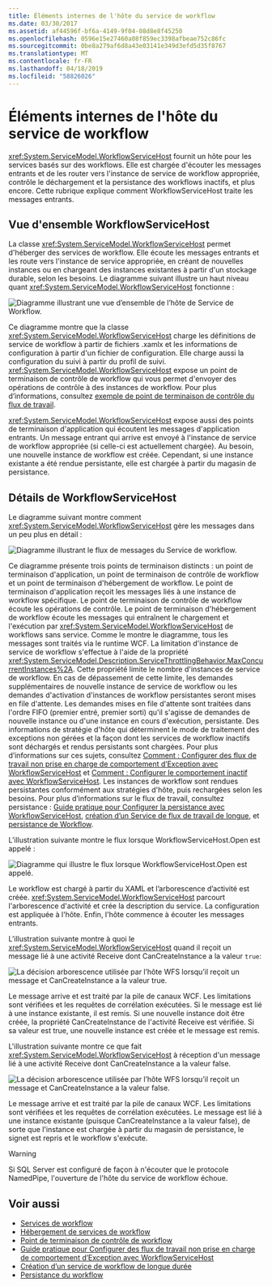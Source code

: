 ```yaml
---
title: Éléments internes de l'hôte du service de workflow
ms.date: 03/30/2017
ms.assetid: af44596f-bf6a-4149-9f04-08d8e8f45250
ms.openlocfilehash: 0596e15e27460a08f859ec3398afbeae752c86fc
ms.sourcegitcommit: 0be8a279af6d8a43e03141e349d3efd5d35f8767
ms.translationtype: MT
ms.contentlocale: fr-FR
ms.lasthandoff: 04/18/2019
ms.locfileid: "58826026"
---
```

# <a name="workflow-service-host-internals"></a>Éléments internes de l'hôte du service de workflow
<xref:System.ServiceModel.WorkflowServiceHost> fournit un hôte pour les services basés sur des workflows. Elle est chargée d'écouter les messages entrants et de les router vers l'instance de service de workflow appropriée, contrôle le déchargement et la persistance des workflows inactifs, et plus encore. Cette rubrique explique comment WorkflowServiceHost traite les messages entrants.  
  
## <a name="workflowservicehost-overview"></a>Vue d'ensemble WorkflowServiceHost  

La classe <xref:System.ServiceModel.WorkflowServiceHost> permet d'héberger des services de workflow. Elle écoute les messages entrants et les route vers l'instance de service appropriée, en créant de nouvelles instances ou en chargeant des instances existantes à partir d'un stockage durable, selon les besoins. Le diagramme suivant illustre un haut niveau quant <xref:System.ServiceModel.WorkflowServiceHost> fonctionne : 
  
 ![Diagramme illustrant une vue d’ensemble de l’hôte de Service de Workflow.](./media/workflow-service-host-internals/workflow-service-host-high-level-overview.gif)  
  
 Ce diagramme montre que la classe <xref:System.ServiceModel.WorkflowServiceHost> charge les définitions de service de workflow à partir de fichiers .xamlx et les informations de configuration à partir d'un fichier de configuration. Elle charge aussi la configuration du suivi à partir du profil de suivi. <xref:System.ServiceModel.WorkflowServiceHost> expose un point de terminaison de contrôle de workflow qui vous permet d'envoyer des opérations de contrôle à des instances de workflow.  Pour plus d’informations, consultez [exemple de point de terminaison de contrôle du flux de travail](../../../../docs/framework/wcf/feature-details/workflow-control-endpoint.md).  
  
 <xref:System.ServiceModel.WorkflowServiceHost> expose aussi des points de terminaison d'application qui écoutent les messages d'application entrants. Un message entrant qui arrive est envoyé à l'instance de service de workflow appropriée (si celle-ci est actuellement chargée). Au besoin, une nouvelle instance de workflow est créée. Cependant, si une instance existante a été rendue persistante, elle est chargée à partir du magasin de persistance.  
  
## <a name="workflowservicehost-details"></a>Détails de WorkflowServiceHost  
 Le diagramme suivant montre comment <xref:System.ServiceModel.WorkflowServiceHost> gère les messages dans un peu plus en détail :  
  
 ![Diagramme illustrant le flux de messages du Service de workflow.](./media/workflow-service-host-internals/workflow-service-host-message-flow.gif)  
  
 Ce diagramme présente trois points de terminaison distincts : un point de terminaison d'application, un point de terminaison de contrôle de workflow et un point de terminaison d'hébergement de workflow. Le point de terminaison d'application reçoit les messages liés à une instance de workflow spécifique. Le point de terminaison de contrôle de workflow écoute les opérations de contrôle. Le point de terminaison d'hébergement de workflow écoute les messages qui entraînent le chargement et l'exécution par <xref:System.ServiceModel.WorkflowServiceHost> de workflows sans service. Comme le montre le diagramme, tous les messages sont traités via le runtime WCF.  La limitation d'instance de service de workflow s'effectue à l'aide de la propriété <xref:System.ServiceModel.Description.ServiceThrottlingBehavior.MaxConcurrentInstances%2A>. Cette propriété limite le nombre d'instances de service de workflow. En cas de dépassement de cette limite, les demandes supplémentaires de nouvelle instance de service de workflow ou les demandes d'activation d'instances de workflow persistantes seront mises en file d'attente. Les demandes mises en file d'attente sont traitées dans l'ordre FIFO (premier entré, premier sorti) qu'il s'agisse de demandes de nouvelle instance ou d'une instance en cours d'exécution, persistante. Des informations de stratégie d'hôte qui déterminent le mode de traitement des exceptions non gérées et la façon dont les services de workflow inactifs sont déchargés et rendus persistants sont chargées. Pour plus d’informations sur ces sujets, consultez [Comment : Configurer des flux de travail non prise en charge de comportement d’Exception avec WorkflowServiceHost](../../../../docs/framework/wcf/feature-details/config-workflow-unhandled-exception-workflowservicehost.md) et [Comment : Configurer le comportement inactif avec WorkflowServiceHost](../../../../docs/framework/wcf/feature-details/how-to-configure-idle-behavior-with-workflowservicehost.md). Les instances de workflow sont rendues persistantes conformément aux stratégies d'hôte, puis rechargées selon les besoins. Pour plus d’informations sur le flux de travail, consultez persistance : [Guide pratique pour Configurer la persistance avec WorkflowServiceHost](../../../../docs/framework/wcf/feature-details/how-to-configure-persistence-with-workflowservicehost.md), [création d’un Service de flux de travail de longue](../../../../docs/framework/wcf/feature-details/creating-a-long-running-workflow-service.md), et [persistance de Workflow](../../../../docs/framework/windows-workflow-foundation/workflow-persistence.md).  
  
 L’illustration suivante montre le flux lorsque WorkflowServiceHost.Open est appelé :  
  
 ![Diagramme qui illustre le flux lorsque WorkflowServiceHost.Open est appelé.](./media/workflow-service-host-internals/workflow-service-host-open.gif)  
  
 Le workflow est chargé à partir du XAML et l’arborescence d’activité est créée. <xref:System.ServiceModel.WorkflowServiceHost> parcourt l'arborescence d'activité et crée la description du service. La configuration est appliquée à l'hôte. Enfin, l'hôte commence à écouter les messages entrants.  
  
 L’illustration suivante montre à quoi le <xref:System.ServiceModel.WorkflowServiceHost> quand il reçoit un message lié à une activité Receive dont CanCreateInstance a la valeur `true`:  
  
 ![La décision arborescence utilisée par l’hôte WFS lorsqu’il reçoit un message et CanCreateInstance a la valeur true.](./media/workflow-service-host-internals/workflow-service-host-receive-message-cancreateinstance.gif)  
  
 Le message arrive et est traité par la pile de canaux WCF. Les limitations sont vérifiées et les requêtes de corrélation exécutées. Si le message est lié à une instance existante, il est remis. Si une nouvelle instance doit être créée, la propriété CanCreateInstance de l'activité Receive est vérifiée. Si sa valeur est true, une nouvelle instance est créée et le message est remis.  
  
 L'illustration suivante montre ce que fait <xref:System.ServiceModel.WorkflowServiceHost> à réception d'un message lié à une activité Receive dont CanCreateInstance a la valeur false.  
  
 ![La décision arborescence utilisée par l’hôte WFS lorsqu’il reçoit un message et CanCreateInstance a la valeur false.](./media/workflow-service-host-internals/workflow-service-host-receive-message.gif)  
  
 Le message arrive et est traité par la pile de canaux WCF. Les limitations sont vérifiées et les requêtes de corrélation exécutées. Le message est lié à une instance existante (puisque CanCreateInstance a la valeur false), de sorte que l'instance est chargée à partir du magasin de persistance, le signet est repris et le workflow s'exécute.  
  
> [!WARNING]
> Si SQL Server est configuré de façon à n'écouter que le protocole NamedPipe, l'ouverture de l'hôte du service de workflow échoue.  
  
## <a name="see-also"></a>Voir aussi

- [Services de workflow](../../../../docs/framework/wcf/feature-details/workflow-services.md)
- [Hébergement de services de workflow](../../../../docs/framework/wcf/feature-details/hosting-workflow-services.md)
- [Point de terminaison de contrôle de workflow](../../../../docs/framework/wcf/feature-details/workflow-control-endpoint.md)
- [Guide pratique pour Configurer des flux de travail non prise en charge de comportement d’Exception avec WorkflowServiceHost](../../../../docs/framework/wcf/feature-details/config-workflow-unhandled-exception-workflowservicehost.md)
- [Création d’un service de workflow de longue durée](../../../../docs/framework/wcf/feature-details/creating-a-long-running-workflow-service.md)
- [Persistance du workflow](../../../../docs/framework/windows-workflow-foundation/workflow-persistence.md)
